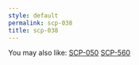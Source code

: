 ```yaml
---
style: default
permalink: scp-038
title: scp-038
---
```

You may also like:
[SCP-050](http://scp-wiki.net/scp-050)
[SCP-560](http://scp-wiki.net/scp-560)